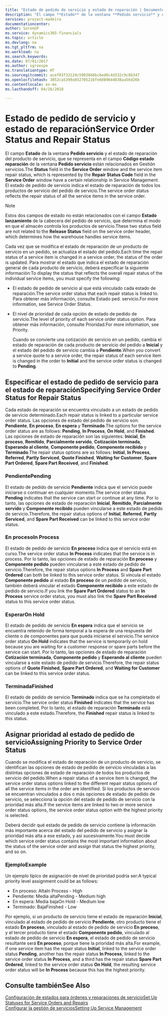 ```yaml
---
title: "Estado de pedido de servicio y estado de reparación | Documentos de Microsoft"
description: "El campo **Estado** de la ventana **Pedido servicio** y el estado de reparación del producto de servicio, que se representa en el campo **Código estado reparación** de la ventana **Pedido servicio** están relacionados en Gestión servicios. El estado de pedido de servicio indica el estado de reparación de todos los productos de servicio del pedido de servicio."
services: project-madeira
documentationcenter: 
author: SorenGP
ms.service: dynamics365-financials
ms.topic: article
ms.devlang: na
ms.tgt_pltfrm: na
ms.workload: na
ms.search.keywords: 
ms.date: 07/01/2017
ms.author: sgroespe
ms.translationtype: HT
ms.sourcegitcommit: acef03f32124c5983846bc6ed0c4d332c9c8b347
ms.openlocfilehash: 3852ca5399a932705216fe6089644838aa56d26b
ms.contentlocale: es-mx
ms.lasthandoff: 04/16/2018

---
```

# <a name="service-order-status-and-repair-status"></a><span data-ttu-id="c9017-104">Estado de pedido de servicio y estado de reparación</span><span class="sxs-lookup"><span data-stu-id="c9017-104">Service Order Status and Repair Status</span></span>
<span data-ttu-id="c9017-105">El campo **Estado** de la ventana **Pedido servicio** y el estado de reparación del producto de servicio, que se representa en el campo **Código estado reparación** de la ventana **Pedido servicio** están relacionados en Gestión servicios.</span><span class="sxs-lookup"><span data-stu-id="c9017-105">The **Status** field in the **Service Order** window and the service item repair status, which is represented by the **Repair Status Code** field in the **Service Order** window have a certain relationship in Service Management.</span></span> <span data-ttu-id="c9017-106">El estado de pedido de servicio indica el estado de reparación de todos los productos de servicio del pedido de servicio.</span><span class="sxs-lookup"><span data-stu-id="c9017-106">The service order status reflects the repair status of all the service items in the service order.</span></span>  
  
> [!NOTE]  
>  <span data-ttu-id="c9017-107">Estos dos campos de estado no están relacionados con el campo **Estado lanzamiento** de la cabecera del pedido de servicio, que determina el modo en que el almacén controla los productos de servicio.</span><span class="sxs-lookup"><span data-stu-id="c9017-107">These two status field are not related to the **Release Status** field on the service order header, which determines how the warehouse handles service items.</span></span>  
  
 <span data-ttu-id="c9017-108">Cada vez que se modifica el estado de reparación de un producto de servicio en un pedido, se actualiza el estado del pedido.</span><span class="sxs-lookup"><span data-stu-id="c9017-108">Each time the repair status of a service item is changed in a service order, the status of the order is updated.</span></span> <span data-ttu-id="c9017-109">Para mostrar el estado que indica el estado de reparación general de cada producto de servicio, deberá especificar la siguiente información:</span><span class="sxs-lookup"><span data-stu-id="c9017-109">To display the status that reflects the overall repair status of the individual service items, you must specify the following:</span></span>  
  
* <span data-ttu-id="c9017-110">El estado de pedido de servicio al que está vinculado cada estado de reparación.</span><span class="sxs-lookup"><span data-stu-id="c9017-110">The service order status that each repair status is linked to.</span></span> <span data-ttu-id="c9017-111">Para obtener más información, consulte Estado ped. servicio.</span><span class="sxs-lookup"><span data-stu-id="c9017-111">For more information, see Service Order Status.</span></span>  
* <span data-ttu-id="c9017-112">El nivel de prioridad de cada opción de estado de pedido de servicio.</span><span class="sxs-lookup"><span data-stu-id="c9017-112">The level of priority of each service order status option.</span></span> <span data-ttu-id="c9017-113">Para obtener más información, consulte Prioridad.</span><span class="sxs-lookup"><span data-stu-id="c9017-113">For more information, see Priority.</span></span>  
  
  <span data-ttu-id="c9017-114">Cuando se convierte una cotización de servicio en un pedido, cambia el estado de reparación de cada producto de servicio del pedido a **Inicial** y el estado del pedido de servicio cambia a **Pendiente**.</span><span class="sxs-lookup"><span data-stu-id="c9017-114">When you convert a service quote to a service order, the repair status of each service item is changed in the order to **Initial** and the service order status is changed to **Pending**.</span></span>  
  
## <a name="specifying-service-order-status-for-repair-status"></a><span data-ttu-id="c9017-115">Especificar el estado de pedido de servicio para el estado de reparación</span><span class="sxs-lookup"><span data-stu-id="c9017-115">Specifying Service Order Status for Repair Status</span></span>  
<span data-ttu-id="c9017-116">Cada estado de reparación se encuentra vinculado a un estado de pedido de servicio determinado.</span><span class="sxs-lookup"><span data-stu-id="c9017-116">Each repair status is linked to a particular service order status.</span></span> <span data-ttu-id="c9017-117">Las opciones de estado del pedido de servicio son: **Pendiente**, **En proceso**, **En espera** y **Terminado**.</span><span class="sxs-lookup"><span data-stu-id="c9017-117">The options for the service order status are as follows: **Pending**, **In Process**, **On Hold**, and **Finished**.</span></span> <span data-ttu-id="c9017-118">Las opciones de estado de reparación son las siguientes: **Inicial**, **En proceso**, **Remitido**, **Parcialmente servido**, **Cotización terminada**, **Esperando al cliente**, **Componente pedido**, **Componente recibido** y **Terminado**.</span><span class="sxs-lookup"><span data-stu-id="c9017-118">The repair status options are as follows: **Initial**, **In Process**, **Referred**, **Partly Serviced**, **Quote Finished**, **Waiting for Customer**, **Spare Part Ordered**, **Spare Part Received**, and **Finished**.</span></span>  
  
### <a name="pending"></a><span data-ttu-id="c9017-119">Pendiente</span><span class="sxs-lookup"><span data-stu-id="c9017-119">Pending</span></span>  
<span data-ttu-id="c9017-120">El estado de pedido de servicio **Pendiente** indica que el servicio puede iniciarse o continuar en cualquier momento.</span><span class="sxs-lookup"><span data-stu-id="c9017-120">The service order status **Pending** indicates that the service can start or continue at any time.</span></span> <span data-ttu-id="c9017-121">Por lo tanto, las opciones de estado de reparación **Inicial**, **Remitido**, **Parcialmente servido** y **Componente recibido** pueden vincularse a este estado de pedido de servicio.</span><span class="sxs-lookup"><span data-stu-id="c9017-121">Therefore, the repair status options of **Initial**, **Referred**, **Partly Serviced**, and **Spare Part Received** can be linked to this service order status.</span></span>  
  
### <a name="in-process"></a><span data-ttu-id="c9017-122">En proceso</span><span class="sxs-lookup"><span data-stu-id="c9017-122">In Process</span></span>  
<span data-ttu-id="c9017-123">El estado de pedido de servicio **En proceso** indica que el servicio está en curso.</span><span class="sxs-lookup"><span data-stu-id="c9017-123">The service order status **In Process** indicates that the service is in process.</span></span> <span data-ttu-id="c9017-124">Por lo tanto, las opciones de estado de reparación **En proceso** y **Componente pedido** pueden vincularse a este estado de pedido de servicio.</span><span class="sxs-lookup"><span data-stu-id="c9017-124">Therefore, the repair status options **In Process** and **Spare Part Ordered** can both be linked to this service order status.</span></span> <span data-ttu-id="c9017-125">Si vincula el estado **Componente pedido** al estado **En proceso** de un pedido de servicio, también deberá vincular el estado **Componente recibido** a este estado de pedido de servicio.</span><span class="sxs-lookup"><span data-stu-id="c9017-125">If you link the **Spare Part Ordered** status to an **In Process** service order status, you must also link the **Spare Part Received** status to this service order status.</span></span>  
  
### <a name="on-hold"></a><span data-ttu-id="c9017-126">Esperar</span><span class="sxs-lookup"><span data-stu-id="c9017-126">On Hold</span></span>  
<span data-ttu-id="c9017-127">El estado de pedido de servicio **En espera** indica que el servicio se encuentra retenido de forma temporal a la espera de una respuesta del cliente o de componentes para que pueda iniciarse el servicio.</span><span class="sxs-lookup"><span data-stu-id="c9017-127">The service order status **On Hold** indicates that the service is temporarily on hold because you are waiting for a customer response or spare parts before the service can start.</span></span> <span data-ttu-id="c9017-128">Por lo tanto, las opciones de estado de reparación **Cotización terminada**, **Componente pedido** y **Esperando al cliente** pueden vincularse a este estado de pedido de servicio.</span><span class="sxs-lookup"><span data-stu-id="c9017-128">Therefore, the repair status options of **Quote Finished**, **Spare Part Ordered**, and **Waiting for Customer** can be linked to this service order status.</span></span>  
  
### <a name="finished"></a><span data-ttu-id="c9017-129">Terminada</span><span class="sxs-lookup"><span data-stu-id="c9017-129">Finished</span></span>  
<span data-ttu-id="c9017-130">El estado de pedido de servicio **Terminado** indica que se ha completado el servicio.</span><span class="sxs-lookup"><span data-stu-id="c9017-130">The service order status **Finished** indicates that the service has been completed.</span></span> <span data-ttu-id="c9017-131">Por lo tanto, el estado de reparación **Terminado** está vinculado a este estado.</span><span class="sxs-lookup"><span data-stu-id="c9017-131">Therefore, the **Finished** repair status is linked to this status.</span></span>  
  
## <a name="assigning-priority-to-service-order-status"></a><span data-ttu-id="c9017-132">Asignar prioridad al estado de pedido de servicio</span><span class="sxs-lookup"><span data-stu-id="c9017-132">Assigning Priority to Service Order Status</span></span>  
<span data-ttu-id="c9017-133">Cuando se modifica el estado de reparación de un producto de servicio, se identifican las opciones de estado de pedido de servicio vinculadas a las distintas opciones de estado de reparación de todos los productos de servicio del pedido.</span><span class="sxs-lookup"><span data-stu-id="c9017-133">When a repair status of a service item is changed, the service order status options linked to the different repair status options of all the service items in the order are identified.</span></span> <span data-ttu-id="c9017-134">Si los productos de servicio se encuentran vinculados a dos o más opciones de estado de pedido de servicio, se selecciona la opción del estado de pedido de servicio con la prioridad más alta.</span><span class="sxs-lookup"><span data-stu-id="c9017-134">If the service items are linked to two or more service order status options, the service order status option with the highest priority is selected.</span></span>  
  
<span data-ttu-id="c9017-135">Deberá decidir qué estado de pedido de servicio contiene la información más importante acerca del estado del pedido de servicio y asignar la prioridad más alta a ese estado, y así sucesivamente.</span><span class="sxs-lookup"><span data-stu-id="c9017-135">You must decide which service order status contains the most important information about the status of the service order and assign that status the highest priority, and so on.</span></span>  
  
### <a name="example"></a><span data-ttu-id="c9017-136">Ejemplo</span><span class="sxs-lookup"><span data-stu-id="c9017-136">Example</span></span>  
<span data-ttu-id="c9017-137">Un ejemplo típico de asignación de nivel de prioridad podría ser:</span><span class="sxs-lookup"><span data-stu-id="c9017-137">A typical priority level assignment could be as follows:</span></span>  
  
* <span data-ttu-id="c9017-138">En proceso: Alta</span><span class="sxs-lookup"><span data-stu-id="c9017-138">In Process - High</span></span>  
* <span data-ttu-id="c9017-139">Pendiente: Media alta</span><span class="sxs-lookup"><span data-stu-id="c9017-139">Pending - Medium high</span></span>  
* <span data-ttu-id="c9017-140">En espera: Media baja</span><span class="sxs-lookup"><span data-stu-id="c9017-140">On Hold - Medium low</span></span>  
* <span data-ttu-id="c9017-141">Terminado: Baja</span><span class="sxs-lookup"><span data-stu-id="c9017-141">Finished - Low</span></span>  
  
<span data-ttu-id="c9017-142">Por ejemplo, si un producto de servicio tiene el estado de reparación **Inicial**, vinculado al estado de pedido de servicio **Pendiente**, otro producto tiene el estado **En proceso**, vinculado al estado de pedido de servicio **En proceso**, y el tercer producto tiene el estado **Componente pedido**, vinculado al estado de pedido de servicio **En espera**, el estado de pedido de servicio resultante será **En proceso**, porque tiene la prioridad más alta.</span><span class="sxs-lookup"><span data-stu-id="c9017-142">For example, if one service item has the repair status **Initial**, linked to the service order status **Pending**, another has the repair status **In Process**, linked to the service order status **In Process**, and a third has the repair status **Spare Part Ordered**, linked to the service order status **On Hold**, the resulting service order status will be **In Process** because this has the highest priority.</span></span>  
  
## <a name="see-also"></a><span data-ttu-id="c9017-143">Consulte también</span><span class="sxs-lookup"><span data-stu-id="c9017-143">See Also</span></span>  
[<span data-ttu-id="c9017-144">Configuración de estados para órdenes y reparaciones de servicio</span><span class="sxs-lookup"><span data-stu-id="c9017-144">Set Up Statuses for Service Orders and Repairs</span></span>](service-order-repair-status.md)  
[<span data-ttu-id="c9017-145">Configurar la gestión de servicios</span><span class="sxs-lookup"><span data-stu-id="c9017-145">Setting Up Service Management</span></span>](service-setup-service.md)  


